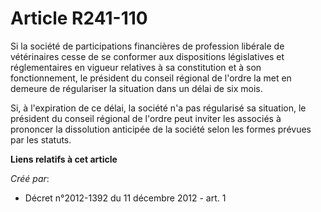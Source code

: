 # Article R241-110

Si la société de participations financières de profession libérale de vétérinaires cesse de se conformer aux dispositions
législatives et réglementaires en vigueur relatives à sa constitution et à son fonctionnement, le président du conseil
régional de l'ordre la met en demeure de régulariser la situation dans un délai de six mois. 

Si, à l'expiration de ce délai, la société n'a pas régularisé sa situation, le président du conseil régional de l'ordre peut
inviter les associés à prononcer la dissolution anticipée de la société selon les formes prévues par les statuts.

**Liens relatifs à cet article**

_Créé par_:

  - Décret n°2012-1392 du 11 décembre 2012 - art. 1
